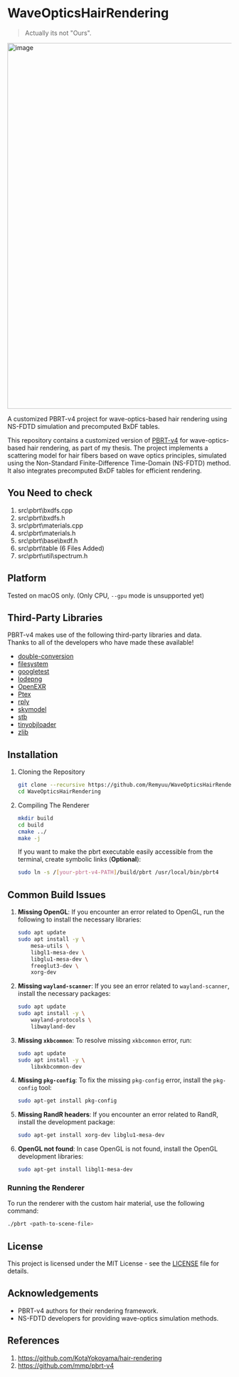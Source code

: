 # WaveOpticsHairRendering

> Actually its not "Ours".
> 
<img width="820" alt="image" src="https://github.com/user-attachments/assets/eab2a0a1-d247-41e8-b3e5-7ced80a55645" />

A customized PBRT-v4 project for wave-optics-based hair rendering using NS-FDTD simulation and precomputed BxDF tables.

This repository contains a customized version of [PBRT-v4](https://github.com/mmp/pbrt-v4) for wave-optics-based hair rendering, as part of my thesis. The project implements a scattering model for hair fibers based on wave optics principles, simulated using the Non-Standard Finite-Difference Time-Domain (NS-FDTD) method. It also integrates precomputed BxDF tables for efficient rendering.

## You Need to check

1. src\pbrt\bxdfs.cpp
2. src\pbrt\bxdfs.h
3. src\pbrt\materials.cpp
4. src\pbrt\materials.h
5. src\pbrt\base\bxdf.h
6. src\pbrt\table (6 Files Added)
7. src\pbrt\util\spectrum.h

## Platform

Tested on macOS only. (Only CPU, `--gpu` mode is unsupported yet)

## Third-Party Libraries

PBRT-v4 makes use of the following third-party libraries and data.  
Thanks to all of the developers who have made these available!

- [double-conversion](https://github.com/google/double-conversion)  
- [filesystem](https://github.com/wjakob/filesystem)  
- [googletest](https://github.com/google/googletest)  
- [lodepng](https://lodev.org/lodepng/)  
- [OpenEXR](http://www.openexr.com)  
- [Ptex](http://ptex.us/)  
- [rply](http://w3.impa.br/~diego/software/rply/)  
- [skymodel](https://cgg.mff.cuni.cz/projects/SkylightModelling/)  
- [stb](https://github.com/nothings/stb)  
- [tinyobjloader](https://github.com/tinyobjloader/tinyobjloader)  
- [zlib](https://zlib.net/)

## Installation

1. Cloning the Repository

    ```bash
    git clone --recursive https://github.com/Remyuu/WaveOpticsHairRendering.git
    cd WaveOpticsHairRendering
    ```

2. Compiling The Renderer

    ```bash
    mkdir build
    cd build
    cmake ../
    make -j
    ```

    If you want to make the pbrt executable easily accessible from the terminal, create symbolic links (**Optional**):

    ```bash
    sudo ln -s /[your-pbrt-v4-PATH]/build/pbrt /usr/local/bin/pbrt4
    ```

## Common Build Issues

1. **Missing OpenGL**:
   If you encounter an error related to OpenGL, run the following to install the necessary libraries:

   ```bash
   sudo apt update
   sudo apt install -y \
       mesa-utils \
       libgl1-mesa-dev \
       libglu1-mesa-dev \
       freeglut3-dev \
       xorg-dev
   ```

2. **Missing `wayland-scanner`**:
   If you see an error related to `wayland-scanner`, install the necessary packages:

   ```bash
   sudo apt update
   sudo apt install -y \
       wayland-protocols \
       libwayland-dev
   ```

3. **Missing `xkbcommon`**:
   To resolve missing `xkbcommon` error, run:

   ```bash
   sudo apt update
   sudo apt install -y \
       libxkbcommon-dev
   ```

4. **Missing `pkg-config`**:
   To fix the missing `pkg-config` error, install the `pkg-config` tool:

   ```bash
   sudo apt-get install pkg-config
   ```

5. **Missing RandR headers**:
   If you encounter an error related to RandR, install the development package:

   ```bash
   sudo apt-get install xorg-dev libglu1-mesa-dev
   ```

6. **OpenGL not found**:
   In case OpenGL is not found, install the OpenGL development libraries:

   ```bash
   sudo apt-get install libgl1-mesa-dev
   ```

### Running the Renderer

To run the renderer with the custom hair material, use the following command:

```bash
./pbrt <path-to-scene-file>
```

## License

This project is licensed under the MIT License - see the [LICENSE](LICENSE) file for details.

## Acknowledgements

- PBRT-v4 authors for their rendering framework.
- NS-FDTD developers for providing wave-optics simulation methods.

## References

1. https://github.com/KotaYokoyama/hair-rendering
2. https://github.com/mmp/pbrt-v4
